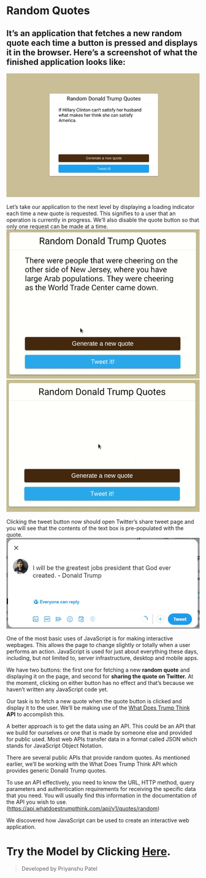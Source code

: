 # **Random Quotes**
## It’s an application that fetches a new random quote each time a button is pressed and displays it in the browser. Here’s a screenshot of what the finished application looks like:

![Front image](https://github.com/PriyanshuPatel02/Random-Quotes-/blob/main/quotes.png)

Let’s take our application to the next level by displaying a loading indicator each time a new quote is requested. This signifies to a user that an operation is currently in progress. We’ll also disable the quote button so that only one request can be made at a time.
![gif](https://github.com/PriyanshuPatel02/Random-Quotes-/blob/main/quote-gif-modified.gif)
![Quotes GIF](https://github.com/PriyanshuPatel02/Random-Quotes-/blob/main/quote-gif.gif)

Clicking the tweet button now should open Twitter’s share tweet page and you will see that the contents of the text box is pre-populated with the quote.
![Donald Trump](https://github.com/PriyanshuPatel02/Random-Quotes-/blob/main/tweet-Quote%20Screenshot.jpg)
<br>

One of the most basic uses of JavaScript is for making interactive wepbages. This allows the page to change slightly or totally when a user performs an action. JavaScript is used for just about everything these days, including, but not limited to, server infrastructure, desktop and mobile apps.

We have two buttons: the first one for fetching a new **random quote** and displaying it on the page, and second for **sharing the quote on Twitter.** At the moment, clicking on either button has no effect and that’s because we haven’t written any JavaScript code yet.

Our task is to fetch a new quote when the quote button is clicked and display it to the user. We’ll be making use of the [What Does Trump Think](https://whatdoestrumpthink.com/api-docs/index.html#introduction) **API** to accomplish this.

A better approach is to get the data using an API. This could be an API that we build for ourselves or one that is made by someone else and provided for public used. Most web APIs transfer data in a format called JSON which stands for JavaScript Object Notation.

There are several public APIs that provide random quotes. As mentioned earlier, we’ll be working with the What Does Trump Think API which provides generic Donald Trump quotes.

To use an API effectively, you need to know the URL, HTTP method, query parameters and authentication requirements for receiving the specific data that you need. You will usually find this information in the documentation of the API you wish to use. 
(https://api.whatdoestrumpthink.com/api/v1/quotes/random)

We discovered how JavaScript can be used to create an interactive web application.
# Try the Model by Clicking [Here](https://priyanshupatel02.github.io/Fictional_Appearance/).
> Developed by Priyanshu Patel

